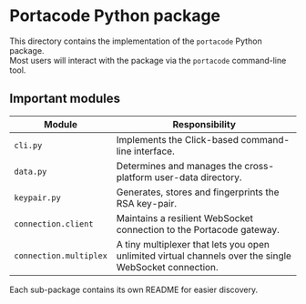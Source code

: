 # Portacode Python package

This directory contains the implementation of the `portacode` Python package.  
Most users will interact with the package via the `portacode` command-line tool.

## Important modules

| Module | Responsibility |
|--------|---------------|
| `cli.py` | Implements the Click-based command-line interface. |
| `data.py` | Determines and manages the cross-platform user-data directory. |
| `keypair.py` | Generates, stores and fingerprints the RSA key-pair. |
| `connection.client` | Maintains a resilient WebSocket connection to the Portacode gateway. |
| `connection.multiplex` | A tiny multiplexer that lets you open unlimited virtual channels over the single WebSocket connection. |

Each sub-package contains its own README for easier discovery. 
